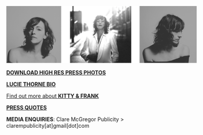 [![](data/image/about/LT-3-PHOTO.png)](https://www.dropbox.com/sh/aje3cry6elw37dw/AABqXSSVJ3vsxVBCFcMZAh4Pa?dl=0)

[**DOWNLOAD HIGH RES PRESS PHOTOS**](https://www.dropbox.com/sh/aje3cry6elw37dw/AABqXSSVJ3vsxVBCFcMZAh4Pa?dl=0) 

[**LUCIE THORNE BIO**](?p=about/bio)

<!--[**MEDIA RELEASE** - **WHEOGO HILL**](data/pr/WheogoHill_MediaRelease_May2019.pdf) MAY 2019 (PDF) -  SINGLE RELEASE & TOUR-->

[Find out more about **KITTY & FRANK**](?p=albums/kitty-and-frank) 

[**PRESS QUOTES**](?p=press)

**MEDIA ENQUIRIES**: Clare McGregor Publicity > clarempublicity[at]gmail[dot]com

